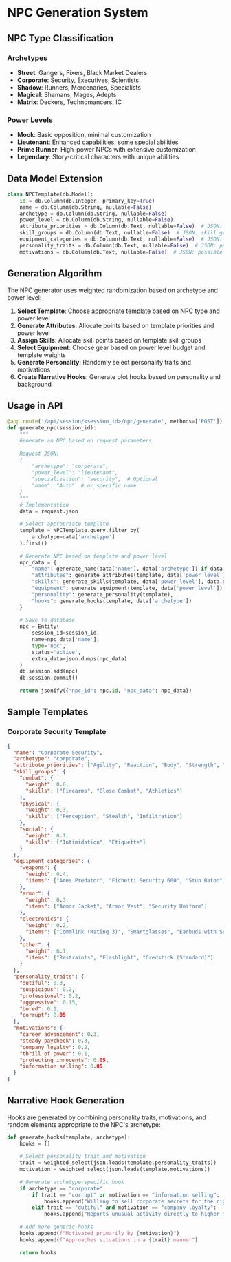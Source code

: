 # NPC Generation System

## NPC Type Classification

### Archetypes
- **Street**: Gangers, Fixers, Black Market Dealers
- **Corporate**: Security, Executives, Scientists
- **Shadow**: Runners, Mercenaries, Specialists
- **Magical**: Shamans, Mages, Adepts
- **Matrix**: Deckers, Technomancers, IC

### Power Levels
- **Mook**: Basic opposition, minimal customization
- **Lieutenant**: Enhanced capabilities, some special abilities
- **Prime Runner**: High-power NPCs with extensive customization
- **Legendary**: Story-critical characters with unique abilities

## Data Model Extension

```python
class NPCTemplate(db.Model):
    id = db.Column(db.Integer, primary_key=True)
    name = db.Column(db.String, nullable=False)
    archetype = db.Column(db.String, nullable=False)
    power_level = db.Column(db.String, nullable=False)
    attribute_priorities = db.Column(db.Text, nullable=False)  # JSON: priority order for attributes
    skill_groups = db.Column(db.Text, nullable=False)  # JSON: skill groups with weights
    equipment_categories = db.Column(db.Text, nullable=False)  # JSON: equipment categories with weights
    personality_traits = db.Column(db.Text, nullable=False)  # JSON: possible traits and weights
    motivations = db.Column(db.Text, nullable=False)  # JSON: possible motivations and weights
```

## Generation Algorithm

The NPC generator uses weighted randomization based on archetype and power level:

1. **Select Template**: Choose appropriate template based on NPC type and power level
2. **Generate Attributes**: Allocate points based on template priorities and power level
3. **Assign Skills**: Allocate skill points based on template skill groups
4. **Select Equipment**: Choose gear based on power level budget and template weights
5. **Generate Personality**: Randomly select personality traits and motivations
6. **Create Narrative Hooks**: Generate plot hooks based on personality and background

## Usage in API

```python
@app.route('/api/session/<session_id>/npc/generate', methods=['POST'])
def generate_npc(session_id):
    """
    Generate an NPC based on request parameters
    
    Request JSON:
    {
        "archetype": "corporate",
        "power_level": "lieutenant",
        "specialization": "security",  # Optional
        "name": "Auto"  # or specific name
    }
    """
    # Implementation
    data = request.json
    
    # Select appropriate template
    template = NPCTemplate.query.filter_by(
        archetype=data['archetype']
    ).first()
    
    # Generate NPC based on template and power level
    npc_data = {
        "name": generate_name(data['name'], data['archetype']) if data['name'] == "Auto" else data['name'],
        "attributes": generate_attributes(template, data['power_level']),
        "skills": generate_skills(template, data['power_level'], data.get('specialization')),
        "equipment": generate_equipment(template, data['power_level']),
        "personality": generate_personality(template),
        "hooks": generate_hooks(template, data['archetype'])
    }
    
    # Save to database
    npc = Entity(
        session_id=session_id,
        name=npc_data['name'],
        type='npc',
        status='active',
        extra_data=json.dumps(npc_data)
    )
    db.session.add(npc)
    db.session.commit()
    
    return jsonify({"npc_id": npc.id, "npc_data": npc_data})
```

## Sample Templates

### Corporate Security Template

```json
{
  "name": "Corporate Security",
  "archetype": "corporate",
  "attribute_priorities": ["Agility", "Reaction", "Body", "Strength", "Willpower", "Logic", "Intuition", "Charisma"],
  "skill_groups": {
    "combat": {
      "weight": 0.6,
      "skills": ["Firearms", "Close Combat", "Athletics"]
    },
    "physical": {
      "weight": 0.3,
      "skills": ["Perception", "Stealth", "Infiltration"]
    },
    "social": {
      "weight": 0.1,
      "skills": ["Intimidation", "Etiquette"]
    }
  },
  "equipment_categories": {
    "weapons": {
      "weight": 0.4,
      "items": ["Ares Predator", "Fichetti Security 600", "Stun Baton", "Telescoping Staff"]
    },
    "armor": {
      "weight": 0.3,
      "items": ["Armor Jacket", "Armor Vest", "Security Uniform"]
    },
    "electronics": {
      "weight": 0.2,
      "items": ["Commlink (Rating 3)", "Smartglasses", "Earbuds with Select Sound Filter"]
    },
    "other": {
      "weight": 0.1,
      "items": ["Restraints", "Flashlight", "Credstick (Standard)"]
    }
  },
  "personality_traits": {
    "dutiful": 0.3,
    "suspicious": 0.2,
    "professional": 0.2,
    "aggressive": 0.15,
    "bored": 0.1,
    "corrupt": 0.05
  },
  "motivations": {
    "career advancement": 0.3,
    "steady paycheck": 0.3,
    "company loyalty": 0.2,
    "thrill of power": 0.1,
    "protecting innocents": 0.05,
    "information selling": 0.05
  }
}
```

## Narrative Hook Generation

Hooks are generated by combining personality traits, motivations, and random elements appropriate to the NPC's archetype:

```python
def generate_hooks(template, archetype):
    hooks = []
    
    # Select personality trait and motivation
    trait = weighted_select(json.loads(template.personality_traits))
    motivation = weighted_select(json.loads(template.motivations))
    
    # Generate archetype-specific hook
    if archetype == "corporate":
        if trait == "corrupt" or motivation == "information selling":
            hooks.append("Willing to sell corporate secrets for the right price")
        elif trait == "dutiful" and motivation == "company loyalty":
            hooks.append("Reports unusual activity directly to higher management")
    
    # Add more generic hooks
    hooks.append(f"Motivated primarily by {motivation}")
    hooks.append(f"Approaches situations in a {trait} manner")
    
    return hooks
```
